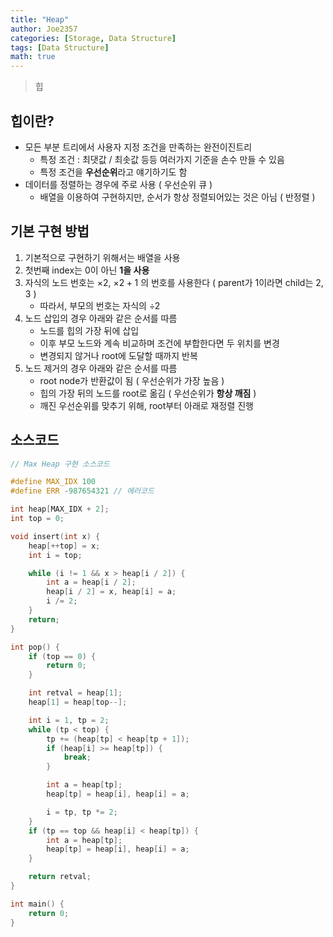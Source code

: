```yaml
---
title: "Heap"
author: Joe2357
categories: [Storage, Data Structure]
tags: [Data Structure]
math: true
---
```


  > 힙

## 힙이란?
  - 모든 부분 트리에서 사용자 지정 조건을 만족하는 완전이진트리
      - 특정 조건 : 최댓값 / 최솟값 등등 여러가지 기준을 손수 만들 수 있음
      - 특정 조건을 **우선순위**라고 얘기하기도 함
- 데이터를 정렬하는 경우에 주로 사용 ( 우선순위 큐 )
  - 배열을 이용하여 구현하지만, 순서가 항상 정렬되어있는 것은 아님 ( 반정렬 )



## 기본 구현 방법

  1. 기본적으로 구현하기 위해서는 배열을 사용
  2. 첫번째 index는 0이 아닌 **1을 사용**
  3. 자식의 노드 번호는 $\times 2$, $\times 2 + 1$ 의 번호를 사용한다 ( parent가 1이라면 child는 2, 3 )
     * 따라서, 부모의 번호는 자식의 $\div 2$
  4. 노드 삽입의 경우 아래와 같은 순서를 따름
     * 노드를 힙의 가장 뒤에 삽입
     * 이후 부모 노드와 계속 비교하며 조건에 부합한다면 두 위치를 변경
     * 변경되지 않거나 root에 도달할 때까지 반복
  5. 노드 제거의 경우 아래와 같은 순서를 따름
     * root node가 반환값이 됨 ( 우선순위가 가장 높음 )
     * 힙의 가장 뒤의 노드를 root로 옮김 ( 우선순위가 **항상 깨짐** )
     * 깨진 우선순위를 맞추기 위해, root부터 아래로 재정렬 진행



## 소스코드

```c
// Max Heap 구현 소스코드

#define MAX_IDX 100
#define ERR -987654321 // 에러코드

int heap[MAX_IDX + 2];
int top = 0;

void insert(int x) {
    heap[++top] = x;
    int i = top;

    while (i != 1 && x > heap[i / 2]) {
        int a = heap[i / 2];
        heap[i / 2] = x, heap[i] = a;
        i /= 2;
    }
    return;
}

int pop() {
    if (top == 0) {
        return 0;
    }

    int retval = heap[1];
    heap[1] = heap[top--];

    int i = 1, tp = 2;
    while (tp < top) {
        tp += (heap[tp] < heap[tp + 1]);
        if (heap[i] >= heap[tp]) {
            break;
        }

        int a = heap[tp];
        heap[tp] = heap[i], heap[i] = a;

        i = tp, tp *= 2;
    }
    if (tp == top && heap[i] < heap[tp]) {
        int a = heap[tp];
        heap[tp] = heap[i], heap[i] = a;
    }

    return retval;
}

int main() {
    return 0;
}
```

